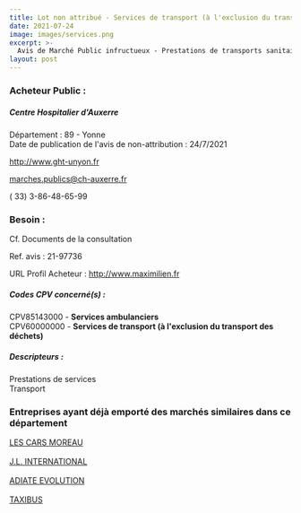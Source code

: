 ```yaml
---
title: Lot non attribué - Services de transport (à l'exclusion du transport des déchets) + autres services
date: 2021-07-24
image: images/services.png
excerpt: >-
  Avis de Marché Public infructueux - Prestations de transports sanitaires terrestres au profit des Etablissements du GHT UNYON
layout: post
---
```


### Acheteur Public :
##### Centre Hospitalier d'Auxerre
Département : 89 - Yonne<br/>
Date de publication de l'avis de non-attribution : 24/7/2021


http://www.ght-unyon.fr

marches.publics@ch-auxerre.fr

( 33) 3-86-48-65-99
### Besoin :

Cf. Documents de la consultation

Ref. avis : 21-97736

URL Profil Acheteur : http://www.maximilien.fr

##### Codes CPV concerné(s) :
CPV85143000 - **Services ambulanciers** <br/>
CPV60000000 - **Services de transport (à l'exclusion du transport des déchets)** <br/>

##### Descripteurs :
Prestations de services <br/>
Transport <br/>

### Entreprises ayant déjà emporté des marchés similaires dans ce département
<a href="/entreprise-545/siren-315043190">LES CARS MOREAU</a><br/><br/>
<a href="/entreprise-558/siren-418872537">J.L. INTERNATIONAL</a><br/><br/>
<a href="/entreprise-566/siren-491284006">ADIATE EVOLUTION</a><br/><br/>
<a href="/entreprise-581/siren-841413669">TAXIBUS</a><br/><br/>
